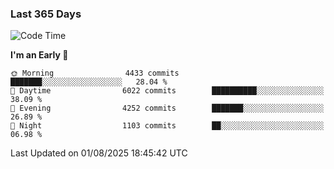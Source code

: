 ### Last 365 Days
<!--START_SECTION:waka-->
![Code Time](http://img.shields.io/badge/Code%20Time-1%2C115%20hrs%2021%20mins-blue)

**I'm an Early 🐤** 

```text
🌞 Morning                4433 commits        ███████░░░░░░░░░░░░░░░░░░   28.04 % 
🌆 Daytime                6022 commits        ██████████░░░░░░░░░░░░░░░   38.09 % 
🌃 Evening                4252 commits        ███████░░░░░░░░░░░░░░░░░░   26.89 % 
🌙 Night                  1103 commits        ██░░░░░░░░░░░░░░░░░░░░░░░   06.98 % 
```



 Last Updated on 01/08/2025 18:45:42 UTC
<!--END_SECTION:waka-->

<!--
**BrianCurliss/BrianCurliss** is a ✨ _special_ ✨ repository because its `README.md` (this file) appears on your GitHub profile.

Here are some ideas to get you started:

- 🔭 I’m currently working on ...
- 🌱 I’m currently learning ...
- 👯 I’m looking to collaborate on ...
- 🤔 I’m looking for help with ...
- 💬 Ask me about ...
- 📫 How to reach me: ...
- 😄 Pronouns: ...
- ⚡ Fun fact: ...
-->
